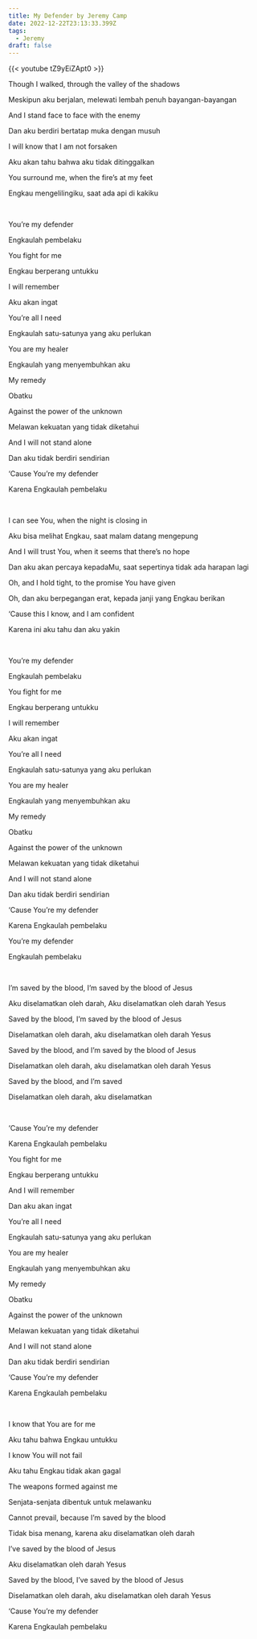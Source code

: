 ```yaml
---
title: My Defender by Jeremy Camp
date: 2022-12-22T23:13:33.399Z
tags:
  - Jeremy
draft: false
---
```

{{< youtube tZ9yEiZApt0 >}}

Though I walked, through the valley of the shadows

Meskipun aku berjalan, melewati lembah penuh bayangan-bayangan

And I stand face to face with the enemy

Dan aku berdiri bertatap muka dengan musuh

I will know that I am not forsaken

Aku akan tahu bahwa aku tidak ditinggalkan

You surround me, when the fire’s at my feet

Engkau mengelilingiku, saat ada api di kakiku

 

You’re my defender

Engkaulah pembelaku

You fight for me

Engkau berperang untukku

I will remember

Aku akan ingat

You’re all I need

Engkaulah satu-satunya yang aku perlukan

You are my healer

Engkaulah yang menyembuhkan aku

My remedy

Obatku

Against the power of the unknown

Melawan kekuatan yang tidak diketahui

And I will not stand alone

Dan aku tidak berdiri sendirian

‘Cause You’re my defender

Karena Engkaulah pembelaku

 

I can see You, when the night is closing in

Aku bisa melihat Engkau, saat malam datang mengepung

And I will trust You, when it seems that there’s no hope

Dan aku akan percaya kepadaMu, saat sepertinya tidak ada harapan lagi

Oh, and I hold tight, to the promise You have given

Oh, dan aku berpegangan erat, kepada janji yang Engkau berikan

‘Cause this I know, and I am confident

Karena ini aku tahu dan aku yakin

 

You’re my defender

Engkaulah pembelaku

You fight for me

Engkau berperang untukku

I will remember

Aku akan ingat

You’re all I need

Engkaulah satu-satunya yang aku perlukan

You are my healer

Engkaulah yang menyembuhkan aku

My remedy

Obatku

Against the power of the unknown

Melawan kekuatan yang tidak diketahui

And I will not stand alone

Dan aku tidak berdiri sendirian

‘Cause You’re my defender

Karena Engkaulah pembelaku

You’re my defender

Engkaulah pembelaku

 

I’m saved by the blood, I’m saved by the blood of Jesus

Aku diselamatkan oleh darah, Aku diselamatkan oleh darah Yesus

Saved by the blood, I’m saved by the blood of Jesus

Diselamatkan oleh darah, aku diselamatkan oleh darah Yesus

Saved by the blood, and I’m saved by the blood of Jesus

Diselamatkan oleh darah, aku diselamatkan oleh darah Yesus

Saved by the blood, and I’m saved

Diselamatkan oleh darah, aku diselamatkan

 

‘Cause You’re my defender

Karena Engkaulah pembelaku

You fight for me

Engkau berperang untukku

And I will remember

Dan aku akan ingat

You’re all I need

Engkaulah satu-satunya yang aku perlukan

You are my healer

Engkaulah yang menyembuhkan aku

My remedy

Obatku

Against the power of the unknown

Melawan kekuatan yang tidak diketahui

And I will not stand alone

Dan aku tidak berdiri sendirian

‘Cause You’re my defender

Karena Engkaulah pembelaku

 

I know that You are for me

Aku tahu bahwa Engkau untukku

I know You will not fail

Aku tahu Engkau tidak akan gagal

The weapons formed against me

Senjata-senjata dibentuk untuk melawanku

Cannot prevail, because I’m saved by the blood

Tidak bisa menang, karena aku diselamatkan oleh darah

I’ve saved by the blood of Jesus

Aku diselamatkan oleh darah Yesus

Saved by the blood, I’ve saved by the blood of Jesus

Diselamatkan oleh darah, aku diselamatkan oleh darah Yesus

‘Cause You’re my defender

Karena Engkaulah pembelaku